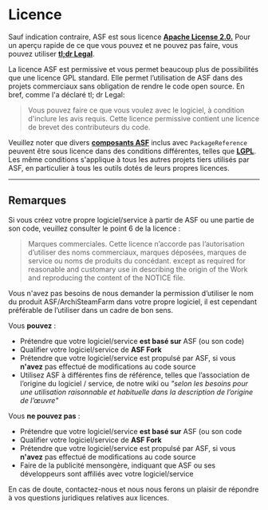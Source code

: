 # Licence

Sauf indication contraire, ASF est sous licence **[Apache License 2.0.](https://raw.githubusercontent.com/JustArchiNET/ArchiSteamFarm/master/LICENSE-2.0.txt)** Pour un aperçu rapide de ce que vous pouvez et ne pouvez pas faire, vous pouvez utiliser **[tl;dr Legal](https://tldrlegal.com/license/apache-license-2.0-(apache-2.0))**.

La licence ASF est permissive et vous permet beaucoup plus de possibilités que une licence GPL standard. Elle permet l’utilisation de ASF dans des projets commerciaux sans obligation de rendre le code open source. En bref, comme l'a déclaré tl; dr Legal:

> Vous pouvez faire ce que vous voulez avec le logiciel, à condition d'inclure les avis requis. Cette licence permissive contient une licence de brevet des contributeurs du code.

Veuillez noter que divers **[composants ASF](https://github.com/JustArchiNET/ArchiSteamFarm/blob/master/ArchiSteamFarm/ArchiSteamFarm.csproj)** inclus avec `PackageReference` peuvent être sous licence dans des conditions différentes, telles que **[LGPL](https://tldrlegal.com/license/gnu-lesser-general-public-license-v3-(lgpl-3))**. Les même conditions s'applique à tous les autres projets tiers utilisés par ASF, en particulier à tous les outils dotés de leurs propres licences.

* * *

## Remarques

Si vous créez votre propre logiciel/service à partir de ASF ou une partie de son code, veuillez consulter le point 6 de la licence :

> Marques commerciales. Cette licence n’accorde pas l’autorisation d’utiliser des noms commerciaux, marques déposées, marques de service ou noms de produits du concédant. except as required for reasonable and customary use in describing the origin of the Work and reproducing the content of the NOTICE file.

Vous n'avez pas besoins de nous demander la permission d’utiliser le nom du produit ASF/ArchiSteamFarm dans votre propre logiciel, il est cependant préférable de l’utiliser dans un cadre de bon sens.

Vous **pouvez** :

- Prétendre que votre logiciel/service **est basé sur** ASF (ou son code)
- Qualifier votre logiciel/service de **ASF Fork**
- Prétendre que votre logiciel/service est propulsé par ASF, si vous **n'avez** pas effectué de modifications au code source
- Utilisez ASF à différentes fins de référence, telles que l’association de l’origine du logiciel / service, de notre wiki ou *"selon les besoins pour une utilisation raisonnable et habituelle dans la description de l’origine de l’œuvre"*

Vous **ne pouvez pas** :

- Prétendre que votre logiciel/service **est basé sur** ASF (ou son code
- Qualifier votre logiciel/service de **ASF Fork**
- Prétendre que votre logiciel/service est propulsé par ASF, si vous **n'avez** pas effectué de modifications au code source
- Faire de la publicité mensongère, indiquant que ASF ou ses développeurs sont affiliés avec votre logiciel/service

En cas de doute, contactez-nous et nous nous ferons un plaisir de répondre à vos questions juridiques relatives aux licences.